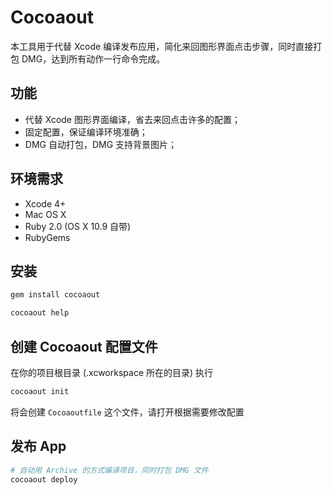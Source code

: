 Cocoaout
========

本工具用于代替 Xcode 编译发布应用，简化来回图形界面点击步骤，同时直接打包 DMG，达到所有动作一行命令完成。


## 功能

* 代替 Xcode 图形界面编译，省去来回点击许多的配置；
* 固定配置，保证编译环境准确；
* DMG 自动打包，DMG 支持背景图片；

## 环境需求

* Xcode 4+
* Mac OS X
* Ruby 2.0 (OS X 10.9 自带)
* RubyGems

## 安装

```bash
gem install cocoaout
```

```bash
cocoaout help
```

## 创建 Cocoaout 配置文件

在你的项目根目录 (.xcworkspace 所在的目录) 执行

```bash
cocoaout init
``` 

将会创建 `Cocoaoutfile` 这个文件，请打开根据需要修改配置

## 发布 App

```bash
# 自动用 Archive 的方式编译项目，同时打包 DMG 文件
cocoaout deploy
```


